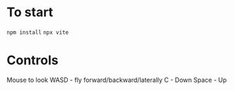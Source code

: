 # To start
`npm install`
`npx vite`

# Controls
Mouse to look
WASD - fly forward/backward/laterally
C - Down
Space - Up
